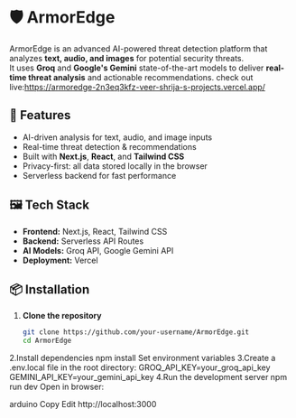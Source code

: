 # 🛡 ArmorEdge

ArmorEdge is an advanced AI-powered threat detection platform that analyzes **text, audio, and images** for potential security threats.  
It uses **Groq** and **Google's Gemini** state-of-the-art models to deliver **real-time threat analysis** and actionable recommendations.
check out live:https://armoredge-2n3eq3kfz-veer-shrija-s-projects.vercel.app/

## 🚀 Features
- AI-driven analysis for text, audio, and image inputs
- Real-time threat detection & recommendations
- Built with **Next.js**, **React**, and **Tailwind CSS**
- Privacy-first: all data stored locally in the browser
- Serverless backend for fast performance

## 🖼 Tech Stack
- **Frontend:** Next.js, React, Tailwind CSS
- **Backend:** Serverless API Routes
- **AI Models:** Groq API, Google Gemini API
- **Deployment:** Vercel

## 📦 Installation

1. **Clone the repository**
   ```bash
   git clone https://github.com/your-username/ArmorEdge.git
   cd ArmorEdge
2.Install dependencies
npm install
Set environment variables
3.Create a .env.local file in the root directory:
GROQ_API_KEY=your_groq_api_key
GEMINI_API_KEY=your_gemini_api_key
4.Run the development server
npm run dev
Open in browser:

arduino
Copy
Edit
http://localhost:3000
